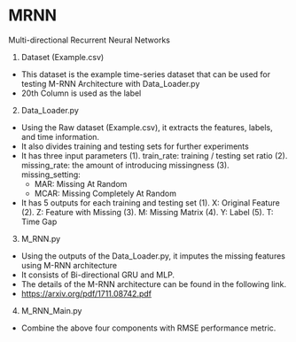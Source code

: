 # MRNN
Multi-directional Recurrent Neural Networks

1. Dataset (Example.csv)
- This dataset is the example time-series dataset that can be used for testing M-RNN Architecture with Data_Loader.py
- 20th Column is used as the label 

2. Data_Loader.py
- Using the Raw dataset (Example.csv), it extracts the features, labels, and time information.
- It also divides training and testing sets for further experiments
- It has three input parameters
(1). train_rate: training / testing set ratio
(2). missing_rate: the amount of introducing missingness
(3). missing_setting:
   - MAR: Missing At Random
   - MCAR: Missing Completely At Random 
- It has 5 outputs for each training and testing set
(1). X: Original Feature
(2). Z: Feature with Missing
(3). M: Missing Matrix
(4). Y: Label
(5). T: Time Gap 

3. M_RNN.py
- Using the outputs of the Data_Loader.py, it imputes the missing features using M-RNN architecture
- It consists of Bi-directional GRU and MLP.
- The details of the M-RNN architecture can be found in the following link.
- https://arxiv.org/pdf/1711.08742.pdf 

4. M_RNN_Main.py
- Combine the above four components with RMSE performance metric.
